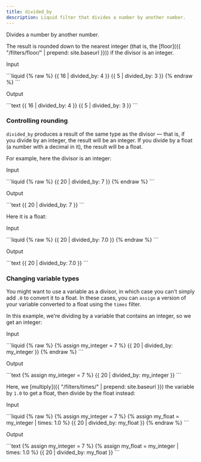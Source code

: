 ```yaml
---
title: divided_by
description: Liquid filter that divides a number by another number.
---
```


Divides a number by another number.

The result is rounded down to the nearest integer (that is, the [floor]({{ "/filters/floor/" | prepend: site.baseurl }})) if the divisor is an integer.

<p class="code-label">Input</p>
```liquid
{% raw %}
{{ 16 | divided_by: 4 }}
{{ 5 | divided_by: 3 }}
{% endraw %}
```

<p class="code-label">Output</p>
```text
{{ 16 | divided_by: 4 }}
{{ 5 | divided_by: 3 }}
```

### Controlling rounding

`divided_by` produces a result of the same type as the divisor — that is, if you divide by an integer, the result will be an integer. If you divide by a float (a number with a decimal in it), the result will be a float.

For example, here the divisor is an integer:

<p class="code-label">Input</p>
```liquid
{% raw %}
{{ 20 | divided_by: 7 }}
{% endraw %}
```

<p class="code-label">Output</p>
```text
{{ 20 | divided_by: 7 }}
```

Here it is a float:

<p class="code-label">Input</p>
```liquid
{% raw %}
{{ 20 | divided_by: 7.0 }}
{% endraw %}
```

<p class="code-label">Output</p>
```text
{{ 20 | divided_by: 7.0 }}
```

### Changing variable types

You might want to use a variable as a divisor, in which case you can't simply add `.0` to convert it to a float. In these cases, you can `assign` a version of your variable converted to a float using the `times` filter.

In this example, we're dividing by a variable that contains an integer, so we get an integer:

<p class="code-label">Input</p>
```liquid
{% raw %}
{% assign my_integer = 7 %}
{{ 20 | divided_by: my_integer }}
{% endraw %}
```

<p class="code-label">Output</p>
```text
{% assign my_integer = 7 %}
{{ 20 | divided_by: my_integer }}
```

Here, we [multiply]({{ "/filters/times/" | prepend: site.baseurl }}) the variable by `1.0` to get a float, then divide by the float instead:

<p class="code-label">Input</p>
```liquid
{% raw %}
{% assign my_integer = 7 %}
{% assign my_float = my_integer | times: 1.0 %}
{{ 20 | divided_by: my_float }}
{% endraw %}
```

<p class="code-label">Output</p>
```text
{% assign my_integer = 7 %}
{% assign my_float = my_integer | times: 1.0 %}
{{ 20 | divided_by: my_float }}
```
